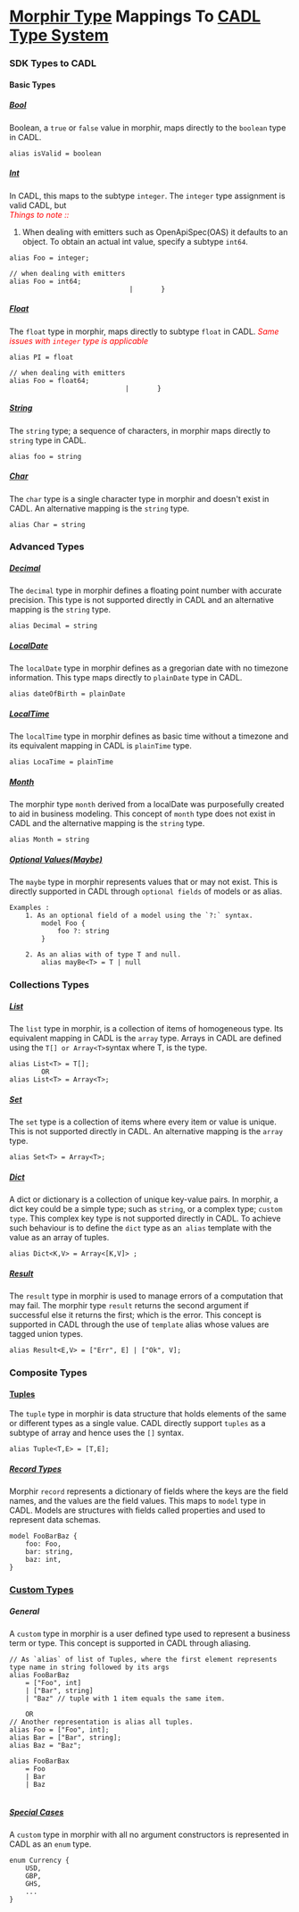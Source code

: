 # [Morphir Type](https://package.elm-lang.org/packages/finos/morphir-elm/18.1.0/Morphir-IR-Type) Mappings To [CADL Type System](https://microsoft.github.io/cadl/docs/language-basics/type-relations/)
### SDK Types to CADL

#### Basic Types
##### [Bool](https://package.elm-lang.org/packages/elm/core/latest/Basics#Bool) 
Boolean, a `true` or `false` value in morphir, maps directly to the `boolean` type in CADL. 
```
alias isValid = boolean
```
        
##### [Int](https://package.elm-lang.org/packages/elm/core/latest/Basics#Int)
In CADL, this maps to the subtype `integer`. The `integer` type assignment is valid CADL, but <br/>
<span style="color: red; font-style:italic;"> Things to note :: </span>
1. When dealing with emitters such as OpenApiSpec(OAS) it defaults to an object. To obtain an actual int value, specify a subtype `int64`.
```
alias Foo = integer;

// when dealing with emitters
alias Foo = int64;
                              |       }
```

##### [Float](https://package.elm-lang.org/packages/elm/core/latest/Basics#Float)
The `float` type in morphir, maps directly to subtype `float` in CADL. <span style="color: red; font-style:italic;">Same issues with `integer` type is applicable </span>
 
```
alias PI = float

// when dealing with emitters
alias Foo = float64;
                             |       }
```
##### [String](https://package.elm-lang.org/packages/finos/morphir-elm/18.1.0/Morphir-SDK-String)
The `string` type; a sequence of characters, in morphir maps directly to `string` type in CADL.
``` 
alias foo = string 
```
##### [Char](https://package.elm-lang.org/packages/elm/core/latest/Char)
The `char` type is a single character type in morphir and doesn't exist in CADL. An alternative mapping is the `string` type. 
```
alias Char = string
```

### Advanced Types
##### [Decimal](https://package.elm-lang.org/packages/finos/morphir-elm/18.1.0/Morphir-SDK-Decimal)
The `decimal` type in morphir defines a floating point number with accurate precision. This type is not supported directly in CADL and an alternative mapping is the `string` type.
```
alias Decimal = string
```
##### [LocalDate](https://package.elm-lang.org/packages/finos/morphir-elm/18.1.0/Morphir-SDK-LocalDate)
The `localDate` type in morphir defines as a gregorian date with no timezone information. This type maps directly to `plainDate` type in CADL. 
```
alias dateOfBirth = plainDate
```
##### [LocalTime](https://package.elm-lang.org/packages/finos/morphir-elm/18.1.0/Morphir-SDK-LocalTime)
The `localTime` type in morphir defines as basic time without a timezone and its equivalent mapping in CADL is `plainTime` type. 
```
alias LocaTime = plainTime
```
##### [Month](https://package.elm-lang.org/packages/finos/morphir-elm/18.1.0/Morphir-SDK-Month)
The morphir type `month` derived from a localDate was purposefully created to aid in business modeling. This concept of `month` type does not 
exist in CADL and the alternative mapping is the `string` type.
```
alias Month = string
```
##### [Optional Values(Maybe)](https://package.elm-lang.org/packages/elm/core/latest/Maybe)
The `maybe` type in morphir represents values that or may not exist. This is directly supported in CADL through `optional fields` of models or as alias.
```
Examples : 
    1. As an optional field of a model using the `?:` syntax. 
        model Foo {
            foo ?: string
        }
        
    2. As an alias with of type T and null.
        alias mayBe<T> = T | null
```

### Collections Types
##### [List](https://package.elm-lang.org/packages/finos/morphir-elm/18.1.0/Morphir-SDK-List)
The `list` type in morphir, is a collection of items of homogeneous type. Its equivalent mapping in CADL is the `array` type. 
Arrays in CADL are defined using the `T[] or Array<T>`syntax where T, is the type.
```
alias List<T> = T[];
        OR
alias List<T> = Array<T>;
```
        
##### [Set]()
The `set` type is a collection of items where every item or value is unique. This is not supported directly in CADL. 
An alternative mapping is the `array` type. 
```
alias Set<T> = Array<T>; 
```

##### [Dict](https://package.elm-lang.org/packages/finos/morphir-elm/latest/Morphir-SDK-Dict)
A dict or dictionary is a collection of unique key-value pairs. In morphir, a dict key could be a simple type; such as `string`, or a complex type; `custom type`. 
This complex key type is not supported directly in CADL. To achieve such behaviour is to define the `dict` type as an` alias` template with the value as an array of tuples. 
```
alias Dict<K,V> = Array<[K,V]> ;
```

##### [Result](https://package.elm-lang.org/packages/elm/core/latest/Result)
The `result` type in morphir is used to manage errors of a computation that may fail. The morphir type `result` returns the second argument if successful else
it returns the first; which is the error. This concept is supported in CADL through the use of `template` alias whose values are tagged union types. 
```
alias Result<E,V> = ["Err", E] | ["Ok", V];
```      

### Composite Types
#### [Tuples](https://package.elm-lang.org/packages/elm/core/latest/Tuple)
The `tuple` type in morphir is data structure that holds elements of the same or different types as a single value. CADL directly support `tuples` as a subtype of array
and hence uses the `[]`  syntax.
```
alias Tuple<T,E> = [T,E];
```
##### [Record Types](https://package.elm-lang.org/packages/finos/morphir-elm/18.1.0/Morphir-IR-Value#record)
Morphir `record` represents a dictionary of fields where the keys are the field names, and the values are the field values. This maps to `model` type in CADL. 
Models are structures with fields called properties and used to represent data schemas.
```
model FooBarBaz {
    foo: Foo,
    bar: string,
    baz: int, 
}
```    
        
### [Custom Types](https://package.elm-lang.org/packages/finos/morphir-elm/18.1.0/Morphir-IR-Type)
##### General
A `custom` type in morphir is a user defined type used to represent a business term or type. This concept is supported in CADL through aliasing. 
```
// As `alias` of list of Tuples, where the first element represents type name in string followed by its args
alias FooBarBaz 
    = ["Foo", int]
    | ["Bar", string]
    | "Baz" // tuple with 1 item equals the same item.
    
    OR 
// Another representation is alias all tuples.      
alias Foo = ["Foo", int];
alias Bar = ["Bar", string];
alias Baz = "Baz";

alias FooBarBax 
    = Foo 
    | Bar
    | Baz
    
``` 
##### [Special Cases]()
A `custom` type in morphir with all no argument constructors is represented in CADL as an `enum` type.
```
enum Currency {
    USD,
    GBP,
    GHS,
    ...
}
``` 